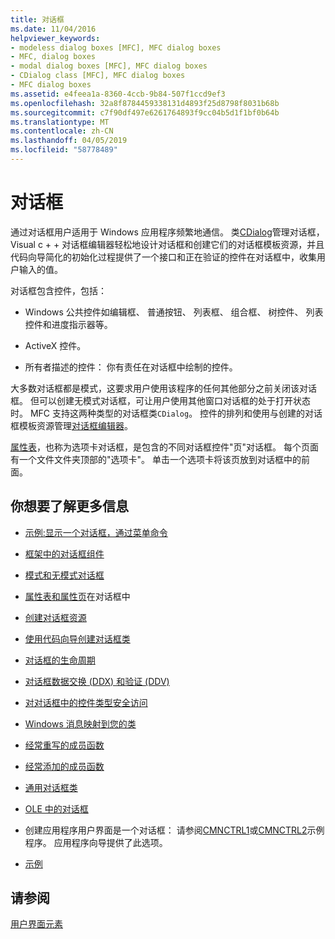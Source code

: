 ```yaml
---
title: 对话框
ms.date: 11/04/2016
helpviewer_keywords:
- modeless dialog boxes [MFC], MFC dialog boxes
- MFC, dialog boxes
- modal dialog boxes [MFC], MFC dialog boxes
- CDialog class [MFC], MFC dialog boxes
- MFC dialog boxes
ms.assetid: e4feea1a-8360-4ccb-9b84-507f1ccd9ef3
ms.openlocfilehash: 32a8f8784459338131d4893f25d8798f8031b68b
ms.sourcegitcommit: c7f90df497e6261764893f9cc04b5d1f1bf0b64b
ms.translationtype: MT
ms.contentlocale: zh-CN
ms.lasthandoff: 04/05/2019
ms.locfileid: "58778489"
---
```

# <a name="dialog-boxes"></a>对话框

通过对话框用户适用于 Windows 应用程序频繁地通信。 类[CDialog](../mfc/reference/cdialog-class.md)管理对话框，Visual c + + 对话框编辑器轻松地设计对话框和创建它们的对话框模板资源，并且代码向导简化的初始化过程提供了一个接口和正在验证的控件在对话框中，收集用户输入的值。

对话框包含控件，包括：

- Windows 公共控件如编辑框、 普通按钮、 列表框、 组合框、 树控件、 列表控件和进度指示器等。

- ActiveX 控件。

- 所有者描述的控件： 你有责任在对话框中绘制的控件。

大多数对话框都是模式，这要求用户使用该程序的任何其他部分之前关闭该对话框。 但可以创建无模式对话框，可让用户使用其他窗口对话框的处于打开状态时。 MFC 支持这两种类型的对话框类`CDialog`。 控件的排列和使用与创建的对话框模板资源管理[对话框编辑器](../windows/dialog-editor.md)。

[属性表](../mfc/property-sheets-mfc.md)，也称为选项卡对话框，是包含的不同对话框控件"页"对话框。 每个页面有一个文件文件夹顶部的"选项卡"。 单击一个选项卡将该页放到对话框中的前面。

## <a name="what-do-you-want-to-know-more-about"></a>你想要了解更多信息

- [示例:显示一个对话框，通过菜单命令](../mfc/example-displaying-a-dialog-box-via-a-menu-command.md)

- [框架中的对话框组件](../mfc/dialog-box-components-in-the-framework.md)

- [模式和无模式对话框](../mfc/modal-and-modeless-dialog-boxes.md)

- [属性表和属性页](../mfc/property-sheets-and-property-pages-mfc.md)在对话框中

- [创建对话框资源](../mfc/creating-the-dialog-resource.md)

- [使用代码向导创建对话框类](../mfc/creating-a-dialog-class-with-code-wizards.md)

- [对话框的生命周期](../mfc/life-cycle-of-a-dialog-box.md)

- [对话框数据交换 (DDX) 和验证 (DDV)](../mfc/dialog-data-exchange-and-validation.md)

- [对对话框中的控件类型安全访问](../mfc/type-safe-access-to-controls-in-a-dialog-box.md)

- [Windows 消息映射到您的类](../mfc/mapping-windows-messages-to-your-class.md)

- [经常重写的成员函数](../mfc/commonly-overridden-member-functions.md)

- [经常添加的成员函数](../mfc/commonly-added-member-functions.md)

- [通用对话框类](../mfc/common-dialog-classes.md)

- [OLE 中的对话框](../mfc/dialog-boxes-in-ole.md)

- 创建应用程序用户界面是一个对话框： 请参阅[CMNCTRL1](../overview/visual-cpp-samples.md)或[CMNCTRL2](../overview/visual-cpp-samples.md)示例程序。 应用程序向导提供了此选项。

- [示例](../mfc/dialog-sample-list.md)

## <a name="see-also"></a>请参阅

[用户界面元素](../mfc/user-interface-elements-mfc.md)
